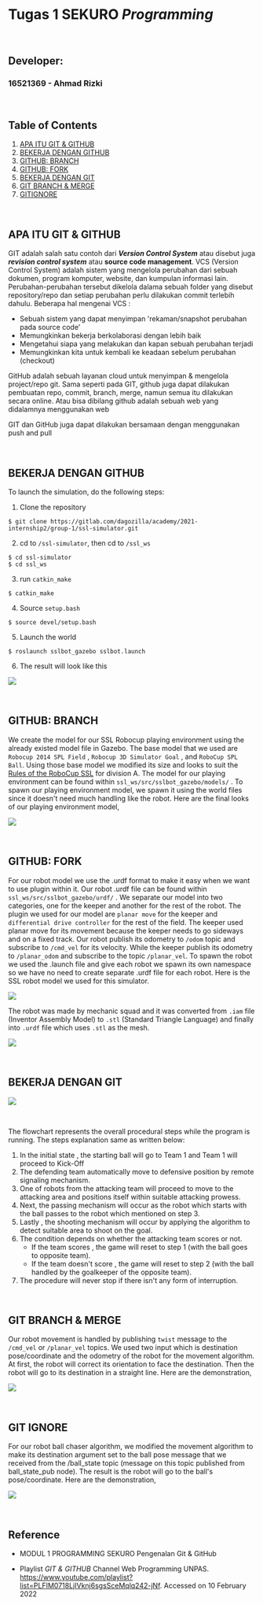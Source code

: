 # Tugas 1 SEKURO *Programming*

<p>&nbsp;</p>

## Developer:
### 16521369 - Ahmad Rizki

<p>&nbsp;</p>

## Table of Contents
1. [APA ITU GIT & GITHUB](https://www.youtube.com/watch?v=lTMZxWMjXQU&list=PLFIM0718LjIVknj6sgsSceMqlq242-jNf&index=1&t=710s)
2. [BEKERJA DENGAN GITHUB](https://www.youtube.com/watch?v=Q3Id0DgcrXY&list=PLFIM0718LjIVknj6sgsSceMqlq242-jNf&index=2&t=421s)
3. [GITHUB: BRANCH](https://www.youtube.com/watch?v=k1QXd-8VbPY&list=PLFIM0718LjIVknj6sgsSceMqlq242-jNf&index=3&t=723s)
4. [GITHUB: FORK](https://www.youtube.com/watch?v=8rry2ncZmfg&list=PLFIM0718LjIVknj6sgsSceMqlq242-jNf&index=4)
5. [BEKERJA DENGAN GIT](https://www.youtube.com/watch?v=e-6OkXRqWaE&list=PLFIM0718LjIVknj6sgsSceMqlq242-jNf&index=5)
6. [GIT BRANCH & MERGE](https://www.youtube.com/watch?v=EGl7KxVOyNs&list=PLFIM0718LjIVknj6sgsSceMqlq242-jNf&index=6)
7. [GITIGNORE](https://www.youtube.com/watch?v=LK3kX4n-vLM&list=PLFIM0718LjIVknj6sgsSceMqlq242-jNf&index=12)

<p>&nbsp;</p>

## APA ITU GIT & GITHUB
GIT adalah salah satu contoh dari ***Version Control System*** atau disebut juga ***revision control system*** atau **source code management**. VCS (Version Control System) adalah sistem yang mengelola perubahan dari sebuah dokumen, program komputer, website, dan kumpulan informasi lain. Perubahan-perubahan tersebut dikelola dalama sebuah folder yang disebut repository/repo dan setiap perubahan perlu dilakukan commit terlebih dahulu.
Beberapa hal mengenai VCS :
- Sebuah sistem yang dapat menyimpan 'rekaman/snapshot perubahan pada source code'
- Memungkinkan bekerja berkolaborasi dengan lebih baik
- Mengetahui siapa yang melakukan dan kapan sebuah perubahan terjadi
- Memungkinkan kita untuk kembali ke keadaan sebelum perubahan (checkout)

GitHub adalah sebuah layanan cloud untuk menyimpan & mengelola project/repo git. Sama seperti pada GIT, github juga dapat dilakukan pembuatan repo, commit, branch, merge, namun semua itu dilakukan secara online. Atau bisa dibilang github adalah sebuah web yang didalamnya menggunakan web

GIT dan GitHub juga dapat dilakukan bersamaan dengan menggunakan push and pull

<p>&nbsp;</p>

## BEKERJA DENGAN GITHUB
To launch the simulation, do the following steps:
1. Clone the repository
```
$ git clone https://gitlab.com/dagozilla/academy/2021-internship2/group-1/ssl-simulator.git
```

2. cd to `/ssl-simulator`, then cd to `/ssl_ws`
```
$ cd ssl-simulator
$ cd ssl_ws
```

3. run `catkin_make`
```
$ catkin_make
```

4. Source `setup.bash`
```
$ source devel/setup.bash
```

5. Launch the world
```
$ roslaunch sslbot_gazebo sslbot.launch
```

6. The result will look like this

![](https://i.ibb.co/9hy52RC/Screenshot-from-2021-07-18-05-32-43.png)

<p>&nbsp;</p>

## GITHUB: BRANCH
We create the model for our SSL Robocup playing environment using the already existed model file in Gazebo. The base model that we used are `Robocup 2014 SPL Field` , `Robocup 3D Simulator Goal` , and `RoboCup SPL Ball`. Using those base model we modified its size and looks to suit the [Rules of the RoboCup SSL](https://robocup-ssl.github.io/ssl-rules/sslrules.html) for division A. The model for our playing environment can be found within `ssl_ws/src/sslbot_gazebo/models/` . To spawn our playing environment model, we spawn it using the world files since it doesn't need much handling like the robot. Here are the final looks of our playing environment model,  

![](https://i.ibb.co/dM7GPhR/Screenshot-from-2021-07-18-05-34-08.png)  

<p>&nbsp;</p>

## GITHUB: FORK
For our robot model we use the .urdf format to make it easy when we want to use plugin within it. Our robot .urdf file can be found within `ssl_ws/src/sslbot_gazebo/urdf/` . We separate our model into two categories, one for the keeper and another for the rest of the robot. The plugin we used for our model are `planar move` for the keeper and `differential drive controller` for the rest of the field. The keeper used planar move for its movement because the keeper needs to go sideways and on a fixed track. Our robot publish its odometry to `/odom` topic and subscribe to `/cmd_vel` for its velocity. While the keeper publish its odometry to `/planar_odom` and subscribe to the topic `/planar_vel`. To spawn the robot we used the .launch file and give each robot we spawn its own namespace so we have no need to create separate .urdf file for each robot. Here is the SSL robot model we used for this simulator.  

![](https://i.ibb.co/6n0cdqj/Screenshot-from-2021-07-18-05-35-37.png)

The robot was made by mechanic squad and it was converted from `.iam` file (Inventor Assembly Model) to `.stl` (Standard Triangle Language) and finally into `.urdf` file which uses `.stl` as the mesh.

![](photos/modelformat.png)

<p>&nbsp;</p>

## BEKERJA DENGAN GIT

![](photos/flowchart.jpg)

<p>&nbsp;</p>

The flowchart represents the overall procedural steps while the program is running. The steps explanation same as written below:

1. In the initial state , the starting ball will go to Team 1 and Team 1 will proceed to Kick-Off
2. The defending team automatically move to defensive position by remote signaling mechanism.
3. One of robots from the attacking team will proceed to move to the attacking area and positions itself within suitable attacking prowess.
4. Next, the passing mechanism will occur as the robot which starts with the ball passes to the robot which mentioned on step 3.
5. Lastly , the shooting mechanism will occur by applying the algorithm to detect suitable area to shoot on the goal.
6. The condition depends on whether the attacking team scores or not.
    - If the team scores , the game will reset to step 1 (with the ball goes to opposite team).
    - If the team doesn't score ,  the game will reset to step 2 (with the ball handled by the goalkeeper of the opposite team).
7. The procedure will never stop if there isn't any form of interruption.

<p>&nbsp;</p>

## GIT BRANCH & MERGE
Our robot movement is handled by publishing `twist` message to the `/cmd_vel` or `/planar_vel` topics. We used two input which is destination pose/coordinate and the odometry of the robot for the movement algorithm. At first, the robot will correct its orientation to face the destination. Then the robot will go to its destination in a straight line. Here are the demonstration,

![](photos/movement2.gif)

<p>&nbsp;</p>

## GIT IGNORE
For our robot ball chaser algorithm, we modified the movement algorithm to make its destination argument set to the ball pose message that we received from the /ball_state topic (message on this topic published from ball_state_pub node). The result is the robot will go to the ball's pose/coordinate. Here are the demonstration,

![](photos/ball_chaser2.gif)

<p>&nbsp;</p>

## Reference <a name = "ref"></a>

- MODUL 1 PROGRAMMING SEKURO Pengenalan Git & GitHub

- Playlist *GIT & GITHUB* Channel Web Programming UNPAS. https://www.youtube.com/playlist?list=PLFIM0718LjIVknj6sgsSceMqlq242-jNf. Accessed on 10 February 2022